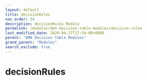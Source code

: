 ```yaml
---
layout: default
title: decisionRules
nav_order: 14
description: decisionRules Module
permalink: /modules/dmn-decision-table-modules/decision-rules
last_modified_date: 2020-04-27T17:54:08+0000
parent: "DMN Decision Table Modules"
grand_parent: "Modules"
search_exclude: true
---
```


# decisionRules

